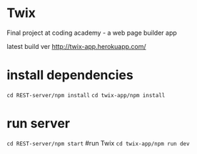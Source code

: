 # Twix
Final project at coding academy - a web page builder app

latest build ver http://twix-app.herokuapp.com/


# install dependencies
``
cd REST-server/npm install
``
``
cd twix-app/npm install
``

# run server
``
cd REST-server/npm start
``
#run Twix
``
cd twix-app/npm run dev
``
